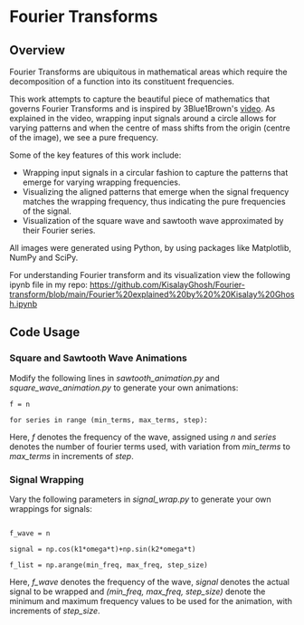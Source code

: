 # Fourier Transforms



## Overview
Fourier Transforms are ubiquitous in mathematical areas which require the decomposition of a function into its constituent frequencies. 

This work attempts to capture the beautiful piece of mathematics that governs Fourier Transforms and is inspired by 3Blue1Brown's [video](https://www.youtube.com/watch?v=spUNpyF58BY). As explained in the video, wrapping input signals around a circle allows for varying patterns and when the centre of mass shifts from the origin (centre of the image), we see a pure frequency.



Some of the key features of this work include:

* Wrapping input signals in a circular fashion to capture the patterns that emerge for varying wrapping frequencies.
* Visualizing the aligned patterns that emerge when the signal frequency matches the wrapping frequency, thus indicating the pure frequencies of the signal.
* Visualization of the square wave and sawtooth wave approximated by their Fourier series.

All images were generated using Python, by using packages like Matplotlib, NumPy and SciPy.

For understanding Fourier transform and its visualization view the following ipynb file in my repo: https://github.com/KisalayGhosh/Fourier-transform/blob/main/Fourier%20explained%20by%20%20Kisalay%20Ghosh.ipynb






## Code Usage

### Square and Sawtooth Wave Animations

Modify the following lines in *sawtooth_animation.py* and *square_wave_animation.py* to generate your own animations:

```
f = n

for series in range (min_terms, max_terms, step):

```
Here, *f* denotes the frequency of the wave, assigned using *n* and *series* denotes the number of fourier terms used, with variation from *min_terms* to *max_terms* in increments of *step*. 


### Signal Wrapping


Vary the following parameters in *signal_wrap.py* to generate your own wrappings for signals:

```

f_wave = n

signal = np.cos(k1*omega*t)+np.sin(k2*omega*t)

f_list = np.arange(min_freq, max_freq, step_size)

```
Here, *f_wave* denotes the frequency of the wave, *signal* denotes the actual signal to be wrapped and *(min_freq, max_freq, step_size)* denote the minimum and maximum frequency values to be used for the animation, with increments of *step_size*. 




